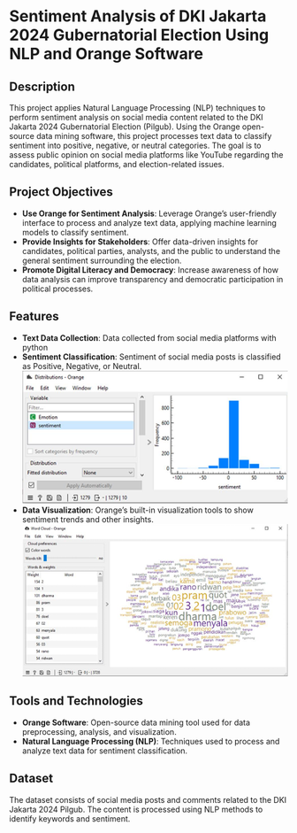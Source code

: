 # Sentiment Analysis of DKI Jakarta 2024 Gubernatorial Election Using NLP and Orange Software

## Description

This project applies Natural Language Processing (NLP) techniques to perform sentiment analysis on social media content related to the DKI Jakarta 2024 Gubernatorial Election (Pilgub). Using the Orange open-source data mining software, this project processes text data to classify sentiment into positive, negative, or neutral categories. The goal is to assess public opinion on social media platforms like YouTube regarding the candidates, political platforms, and election-related issues.

## Project Objectives

- **Use Orange for Sentiment Analysis**: Leverage Orange’s user-friendly interface to process and analyze text data, applying machine learning models to classify sentiment.
- **Provide Insights for Stakeholders**: Offer data-driven insights for candidates, political parties, analysts, and the public to understand the general sentiment surrounding the election.
- **Promote Digital Literacy and Democracy**: Increase awareness of how data analysis can improve transparency and democratic participation in political processes.

## Features

- **Text Data Collection**: Data collected from social media platforms with python
- **Sentiment Classification**: Sentiment of social media posts is classified as Positive, Negative, or Neutral.
  ![sentiment](https://github.com/dikirust/Sentiment-Analysis-of-DKI-Jakarta-2024-Gubernatorial-Election-Using-NLP/blob/main/sentiment.png?raw=true)
- **Data Visualization**: Orange’s built-in visualization tools to show sentiment trends and other insights.
  ![DV](https://github.com/dikirust/Sentiment-Analysis-of-DKI-Jakarta-2024-Gubernatorial-Election-Using-NLP/blob/main/ss%20wordcloud%201.png?raw=true)

## Tools and Technologies

- **Orange Software**: Open-source data mining tool used for data preprocessing, analysis, and visualization.
- **Natural Language Processing (NLP)**: Techniques used to process and analyze text data for sentiment classification.

## Dataset

The dataset consists of social media posts and comments related to the DKI Jakarta 2024 Pilgub. The content is processed using NLP methods to identify keywords and sentiment.
